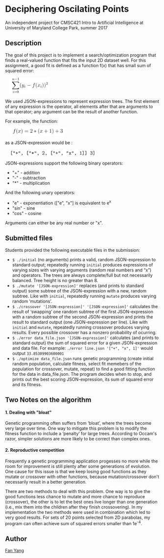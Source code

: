 # Deciphering Oscilating Points
An independent project for CMSC421 Intro to Artificial Intelligence at University of Maryland College Park, summer 2017

## Description

The goal of this project is to implement a search/optimization program that finds a real-valued function that fits the input 2D dataset well. For this assignment, a good fit is defined as a function f(x) that has small sum of squared error:

&nbsp;&nbsp;&nbsp;&nbsp;<img src="figs/2.png" alt="error" width="130">

We used JSON-expressions to represent expression trees. The first element of any expression is the operator, all elements after that are arguments to that operator; any argument can be the result of another function.

For example, the function:

&nbsp;&nbsp;&nbsp;&nbsp;<img src="figs/1.png" alt="function" width="180">

as a JSON-expression would be :

&nbsp;&nbsp;&nbsp;&nbsp;<img src="figs/3.png" alt="JSON-expression" width="280">

JSON-expressions support the following binary operators:
- "+" - addition
- "-" - subtraction
- "*" - multiplication

And the following unary operators:
- "e" - exponentiation (["e", "x"] is equivalent to e<sup>x</sup>
- "sin" - sine
- "cos" - cosine

Arguments can either be any real number or "x".

## Submitted files
Students provided the following executable files in the submission:
- `$ ./initial` (no arguments) prints a valid, random JSON-expression to standard output; repeatedly running `initial` produces 
expressions of varying sizes with varying arguments (random real numbers and “x”) and operators. The trees are always complete/full 
but not necessarily balanced. Tree height is no greater than 8.
- `$ ./mutate '[JSON-expression]'` replaces (and prints to standard output) some subtree of the JSON-expression with a new, random
subtree. Like with `initial`, repeatedly running `mutate` produces varying random ‘mutations’.
- `$ ./crossover '[JSON-expression]' '[JSON-expression]'` calculates the result of ‘swapping’ one random subtree of the first 
JSON-expression with a random subtree of the second JSON-expression and prints the result to standard output (one JSON-expression
per line). Like with `initial` and `mutate`, repeatedly running crossover produces varying results. Every possible crossover has
a nonzero probability of ocurring.
- `$ ./error data_file.json '[JSON-expression]'` calculates (and prints to standard output) the sum of squared error for a given
JSON-expression and data file. For example: `./error line.json '["+", "x", 1]'` would output `33.85309903600001`
- `$ ./optimize data_file.json` runs genetic programming (create initial random population, calculate fitness, select fit memebers
of the population for crossover, mutate, repeat) to find a good fitting function for the data in data_file.json. The program decides
when to stop, and prints out the best scoring JSON-expression, its sum of squared error and its fitness.

## Two Notes on the algorithm
#### 1. Dealing with "bloat"
Genetic programming often suffers from ‘bloat’, where the trees become very large over time. One way to mitigate this problem is to 
modify the fitness function to include a ‘penalty’ for large trees. According to Occam's razor, simpler solutions are more likely 
to be correct than complex ones.

#### 2. Reproductive competition
Frequently a genetic programming application progesses no more while the room for improvement is still plenty after some generations 
of evolution. One cause for this issue is that we keep losing good functions as they mutate or crossover with other functions, because 
mutation/crossover don't necessarily result in a better generation. 

There are two methods to deal with this problem. One way is to give the good functions less chance to mutate and more chance to 
reproduce (crossover), the other is to let the best ones live longer than one generation (i.e., mix them into the children 
after they finish crossovering). In my implementation the two methods were used in combination which led to very good results. For 
sets of 20 points selected from 2D parabolas, my program can often achieve sum of squared errors smaller than 1e<sup>-4</sup>.

## Author
[Fan Yang](mailto:fyang3@umd.edu) 
